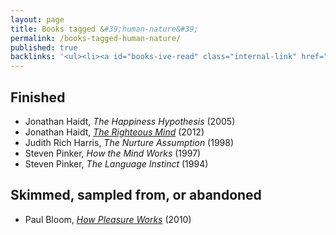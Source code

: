 ```yaml
---
layout: page
title: Books tagged &#39;human-nature&#39;
permalink: /books-tagged-human-nature/
published: true
backlinks: '<ul><li><a id="books-ive-read" class="internal-link" href="/books-ive-read/">Books I&#39;ve read</a></li></ul>'
---
```




## Finished 
* Jonathan Haidt, _The Happiness Hypothesis_ (2005) 
* Jonathan Haidt, _<a id="haidt-righteous-mind" class="internal-link" href="/haidt-righteous-mind/">The Righteous Mind</a>_ (2012) 
* Judith Rich Harris, _The Nurture Assumption_ (1998) 
* Steven Pinker, _How the Mind Works_ (1997) 
* Steven Pinker, _The Language Instinct_ (1994) 


## Skimmed, sampled from, or abandoned 
* Paul Bloom, _<a id="bloom-how-pleasure-works" class="internal-link" href="/bloom-how-pleasure-works/">How Pleasure Works</a>_ (2010) 
